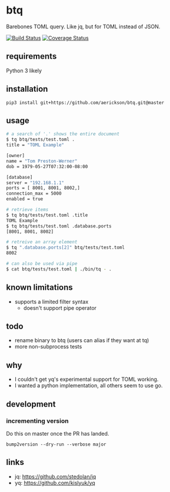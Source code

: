 # btq

Barebones TOML query. Like jq, but for TOML instead of JSON.

[![Build Status](https://travis-ci.com/aerickson/btq.svg?branch=master)](https://travis-ci.com/aerickson/btq) [![Coverage Status](https://coveralls.io/repos/github/aerickson/btq/badge.svg?branch=master)](https://coveralls.io/github/aerickson/btq?branch=master)

## requirements

Python 3 likely

## installation

`pip3 install git+https://github.com/aerickson/btq.git@master`

## usage

```bash
# a search of '.' shows the entire document
$ tq btq/tests/test.toml .
title = "TOML Example"

[owner]
name = "Tom Preston-Werner"
dob = 1979-05-27T07:32:00-08:00

[database]
server = "192.168.1.1"
ports = [ 8001, 8001, 8002,]
connection_max = 5000
enabled = true

# retrieve items
$ tq btq/tests/test.toml .title
TOML Example
$ tq btq/tests/test.toml .database.ports
[8001, 8001, 8002]

# retreive an array element
$ tq ".database.ports[2]" btq/tests/test.toml
8002

# can also be used via pipe
$ cat btq/tests/test.toml | ./bin/tq - .
```

## known limitations

- supports a limited filter syntax
  - doesn't support pipe operator

## todo

- rename binary to btq (users can alias if they want at tq)
- more non-subprocess tests

## why

- I couldn't get yq's experimental support for TOML working.
- I wanted a python implementation, all others seem to use go.

## development

### incrementing version

Do this on master once the PR has landed.

`bump2version --dry-run --verbose major`

## links

- jq: https://github.com/stedolan/jq
- yq: https://github.com/kislyuk/yq
